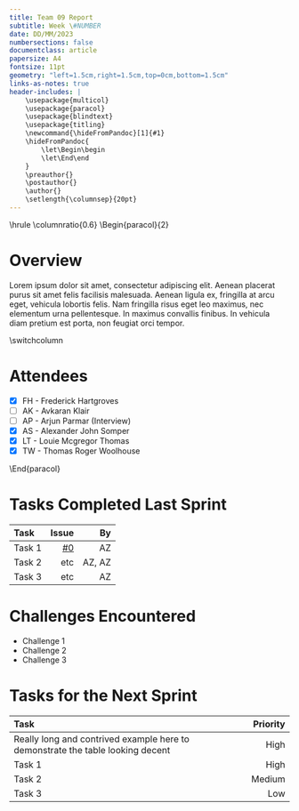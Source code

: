 ```yaml
---
title: Team 09 Report
subtitle: Week \#NUMBER
date: DD/MM/2023
numbersections: false
documentclass: article
papersize: A4
fontsize: 11pt
geometry: "left=1.5cm,right=1.5cm,top=0cm,bottom=1.5cm"
links-as-notes: true
header-includes: |
	\usepackage{multicol}
	\usepackage{paracol}
	\usepackage{blindtext}
	\usepackage{titling}
	\newcommand{\hideFromPandoc}[1]{#1}
	\hideFromPandoc{
		\let\Begin\begin
		\let\End\end
	}
	\preauthor{}
	\postauthor{}
	\author{}
	\setlength{\columnsep}{20pt}
---
```


<!-- Compile Instructions:
pandoc .\report\wk1.md -o .\report\wk1.pdf
See: https://pandoc.org/
 -->

\hrule
\columnratio{0.6}
\Begin{paracol}{2}

# Overview

Lorem ipsum dolor sit amet, consectetur adipiscing elit.
Aenean placerat purus sit amet felis facilisis malesuada.
Aenean ligula ex, fringilla at arcu eget, vehicula lobortis felis.
Nam fringilla risus eget leo maximus, nec elementum urna pellentesque.
In maximus convallis finibus.
In vehicula diam pretium est porta, non feugiat orci tempor.

\switchcolumn

# Attendees

- [x] FH - Frederick Hartgroves
- [ ] AK - Avkaran Klair
- [ ] AP - Arjun Parmar (Interview)
- [x] AS - Alexander John Somper
- [x] LT - Louie Mcgregor Thomas
- [x] TW - Thomas Roger Woolhouse

\End{paracol}

# Tasks Completed Last Sprint

| Task   |                                              Issue |     By |
| :----- | -------------------------------------------------: | -----: |
| Task 1 | [#0](https://github.com/TWoolhouse/Slook/issues/0) |     AZ |
| Task 2 |                                                etc | AZ, AZ |
| Task 3 |                                                etc |     AZ |

# Challenges Encountered

- Challenge 1
- Challenge 2
- Challenge 3

# Tasks for the Next Sprint

| Task                                                                           | Priority |
| :----------------------------------------------------------------------------- | -------: |
| Really long and contrived example here to demonstrate the table looking decent |     High |
| Task 1                                                                         |     High |
| Task 2                                                                         |   Medium |
| Task 3                                                                         |      Low |
